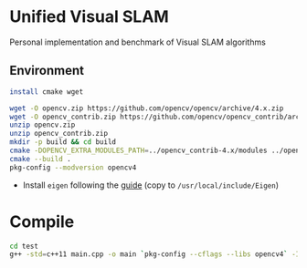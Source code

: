 # Unified Visual SLAM
Personal implementation and benchmark of Visual SLAM algorithms


## Environment
```bash
install cmake wget

wget -O opencv.zip https://github.com/opencv/opencv/archive/4.x.zip
wget -O opencv_contrib.zip https://github.com/opencv/opencv_contrib/archive/4.x.zip
unzip opencv.zip
unzip opencv_contrib.zip 
mkdir -p build && cd build
cmake -DOPENCV_EXTRA_MODULES_PATH=../opencv_contrib-4.x/modules ../opencv-4.x
cmake --build .
pkg-config --modversion opencv4

```

- Install `eigen` following the [guide](https://eigen.tuxfamily.org/index.php?title=Main_Page#Download) (copy to `/usr/local/include/Eigen`) 


# Compile
```bash
cd test
g++ -std=c++11 main.cpp -o main `pkg-config --cflags --libs opencv4` -I /usr/local/include/Eigen
```

